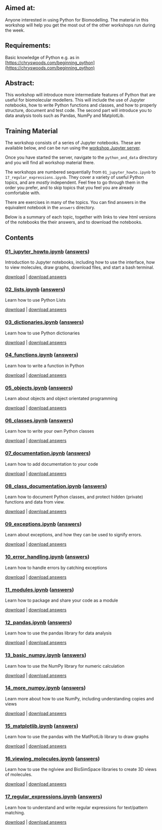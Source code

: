 ## Aimed at: 
Anyone interested in using Python for Biomodelling. The material in 
this workshop will help you get the most out of the other workshops 
run during the week.

## Requirements: 
Basic knowledge of Python e.g. as in [https://chryswoods.com/beginning_python](https://chryswoods.com/beginning_python)

## Abstract: 
This workshop will introduce more intermediate features of Python that 
are useful for biomolecular modellers. This will include the use of 
Jupyter notebooks, how to write Python functions and classes, and 
how to properly structure, document and test code. The second
part will introduce you to data analysis tools such as Pandas, 
NumPy and MatplotLib.

## Training Material

The workshop consists of a series of Jupyter notebooks. These are available
below, and can be run using the
<a href="https://ccpbiosim.github.io/workshop/events/leeds2019/server.html" target="_blank">workshop Jupyter server</a>.

Once you have started the server, navigate to the `python_and_data` directory
and you will find all workshop material there.

The workshops are numbered sequentially from `01_jupyter_howto.ipynb` to
`17_regular_expressions.ipynb`. They cover a variety of useful Python topics,
and are *mostly* independent. Feel free to go through them in the order you
prefer, and to skip topics that you feel you are already comfortable with.

There are exercises in many of the topics. You can find answers in the 
equivalent notebook in the `answers` directory.

Below is a summary of each topic, together with links to view html versions
of the notebooks the their answers, and to download the notebooks.

## Contents

### [01_jupyter_howto.ipynb](html/01_jupyter_howto.html) ([answers](html/answers/01_jupyter_howto.html))

Introduction to Jupyter notebooks, including how to use the interface,
how to view molecules, draw graphs, download files, and start a bash
terminal.

[download](01_jupyter_howto.ipynb) | [download answers](answers/01_jupyter_howto.ipynb)

### [02_lists.ipynb](html/02_lists.html) ([answers](html/answers/02_lists.html))

Learn how to use Python Lists

[download](02_lists.ipynb) | [download answers](answers/02_lists.ipynb)

### [03_dictionaries.ipynb](html/03_dictionaries.html) ([answers](html/answers/03_dictionaries.html))

Learn how to use Python dictionaries

[download](03_dictionaries.ipynb) | [download answers](answers/03_dictionaries.ipynb)

### [04_functions.ipynb](html/04_functions.html) ([answers](html/answers/04_functions.html))

Learn how to write a function in Python

[download](04_functions.ipynb) | [download answers](answers/04_functions.ipynb)

### [05_objects.ipynb](html/05_objects.html) ([answers](html/answers/05_objects.html))

Learn about objects and object orientated programming

[download](05_objects.ipynb) | [download answers](answers/05_objects.ipynb)

### [06_classes.ipynb](html/06_classes.html) ([answers](html/answers/06_classes.html))

Learn how to write your own Python classes

[download](06_classes.ipynb) | [download answers](answers/06_classes.ipynb)

### [07_documentation.ipynb](html/07_documentation.html) ([answers](html/answers/07_documentation.html))

Learn how to add documentation to your code

[download](07_documentation.ipynb) | [download answers](answers/07_documentation.ipynb)

### [08_class_documentation.ipynb](html/08_class_documentation.html) ([answers](html/answers/08_class_documentation.html))

Learn how to document Python classes, and protect hidden (private) functions
and data from view.

[download](08_class_documentation.ipynb) | [download answers](answers/08_class_documentation.ipynb)

### [09_exceptions.ipynb](html/09_exceptions.html) ([answers](html/answers/09_exceptions.html))

Learn about exceptions, and how they can be used to signify errors.

[download](09_exceptions.ipynb) | [download answers](answers/09_exceptions.ipynb)

### [10_error_handling.ipynb](html/10_error_handling.html) ([answers](html/answers/10_error_handling.html))

Learn how to handle errors by catching exceptions

[download](10_error_handling.ipynb) | [download answers](answers/10_error_handling.ipynb)

### [11_modules.ipynb](html/11_modules.html) ([answers](html/answers/11_modules.html))

Learn how to package and share your code as a module

[download](11_modules.ipynb) | [download answers](answers/11_modules.ipynb)

### [12_pandas.ipynb](html/12_pandas.html) ([answers](html/answers/12_pandas.html))

Learn how to use the pandas library for data analysis

[download](12_pandas.ipynb) | [download answers](answers/12_pandas.ipynb)

### [13_basic_numpy.ipynb](html/13_basic_numpy.html) ([answers](html/answers/13_basic_numpy.html))

Learn how to use the NumPy library for numeric calculation

[download](13_basic_numpy.ipynb) | [download answers](answers/13_basic_numpy.ipynb)

### [14_more_numpy.ipynb](html/14_more_numpy.html) ([answers](html/answers/14_more_numpy.html))

Learn more about how to use NumPy, including understanding copies and views

[download](14_more_numpy.ipynb) | [download answers](answers/14_more_numpy.ipynb)

### [15_matplotlib.ipynb](html/15_matplotlib.html) ([answers](html/answers/15_matplotlib.html))

Learn how to use the pandas with the MatPlotLib library to draw graphs

[download](15_matplotlib.ipynb) | [download answers](answers/15_matplotlib.ipynb)

### [16_viewing_molecules.ipynb](html/16_viewing_molecules.html) ([answers](html/answers/16_viewing_molecules.html))

Learn how to use the nglview and BioSimSpace libraries to create 3D 
views of molecules.

[download](16_viewing_molecules.ipynb) | [download answers](answers/16_viewing_molecules.ipynb)

### [17_regular_expressions.ipynb](html/17_regular_expressions.html) ([answers](html/answers/17_regular_expressions.html))

Learn how to understand and write regular expressions for text/pattern matching.

[download](17_regular_expressions.ipynb) | [download answers](answers/17_regular_expressions.ipynb)

